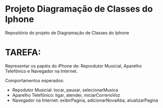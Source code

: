 # Projeto Diagramação de Classes do Iphone
Repositório do projeto de Diagramação de Classes do Iphone

# TAREFA:
  Representar os papéis do iPhone de: Reprodutor Musicial, Aparelho Telefônico e Navegador na Internet.

Comportamentos esperados:
* Repodutor Musicial: tocar, pausar, selecionarMusica
* Aparelho Telefônico: ligar, atender, iniciarCorrerioVoz
* Navegador na Internet: exibirPagina, adicionarNovaAba, atualizarPagina
